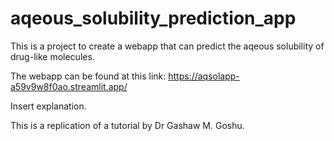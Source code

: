 # aqeous_solubility_prediction_app

This is a project to create a webapp that can predict the aqeous solubility of drug-like molecules. 

The webapp can be found at this link: https://aqsolapp-a59v9w8f0ao.streamlit.app/ 

Insert explanation. 

This is a replication of a tutorial by Dr Gashaw M. Goshu. 



